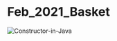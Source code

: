 # Feb_2021_Basket


![Constructor-in-Java](https://user-images.githubusercontent.com/50185967/133722695-e179d58b-b0d7-48ed-ace4-a9bf94cbf540.png)

